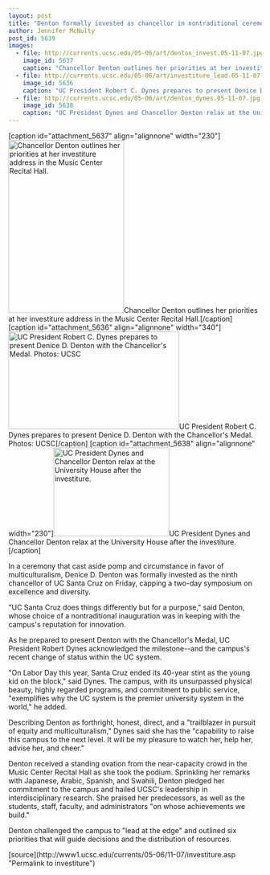 ```yaml
---
layout: post
title: "Denton formally invested as chancellor in nontraditional ceremony"
author: Jennifer McNulty
post_id: 5639
images:
  - file: http://currents.ucsc.edu/05-06/art/denton_invest.05-11-07.jpg
    image_id: 5637
    caption: "Chancellor Denton outlines her priorities at her investiture address in the Music Center Recital Hall."
  - file: http://currents.ucsc.edu/05-06/art/investiture_lead.05-11-07.jpg
    image_id: 5636
    caption: "UC President Robert C. Dynes prepares to present Denice D. Denton with the Chancellor's Medal. Photos: UCSC"
  - file: http://currents.ucsc.edu/05-06/art/denton_dynes.05-11-07.jpg
    image_id: 5638
    caption: "UC President Dynes and Chancellor Denton relax at the University House after the investiture."
---
```


[caption id="attachment_5637" align="alignnone" width="230"]<a href="http://localhost/mysite/wp-content/uploads/2005/11/denton_invest.05-11-07.jpg"><img class="size-full wp-image-5637" src="http://localhost/mysite/wp-content/uploads/2005/11/denton_invest.05-11-07.jpg" alt="Chancellor Denton outlines her priorities at her investiture address in the Music Center Recital Hall." width="230" height="344" /></a>Chancellor Denton outlines her priorities at her investiture address in the Music Center Recital Hall.[/caption]
[caption id="attachment_5636" align="alignnone" width="340"]<a href="http://localhost/mysite/wp-content/uploads/2005/11/investiture_lead.05-11-07.jpg"><img class="size-full wp-image-5636" src="http://localhost/mysite/wp-content/uploads/2005/11/investiture_lead.05-11-07.jpg" alt="UC President Robert C. Dynes prepares to present Denice D. Denton with the Chancellor's Medal. Photos: UCSC" width="340" height="194" /></a>UC President Robert C. Dynes prepares to present Denice D. Denton with the Chancellor's Medal. Photos: UCSC[/caption]
[caption id="attachment_5638" align="alignnone" width="230"]<a href="http://localhost/mysite/wp-content/uploads/2005/11/denton_dynes.05-11-07.jpg"><img class="size-full wp-image-5638" src="http://localhost/mysite/wp-content/uploads/2005/11/denton_dynes.05-11-07.jpg" alt="UC President Dynes and Chancellor Denton relax at the University House after the investiture." width="230" height="176" /></a>UC President Dynes and Chancellor Denton relax at the University House after the investiture.[/caption]
<a name="content" id="content"></a><br>
<p>
  In a ceremony that cast aside pomp and circumstance in favor of multiculturalism, Denice D. Denton was formally invested as the ninth chancellor of UC Santa Cruz on Friday, capping a two-day symposium on excellence and diversity.
</p>
<p>
  "UC Santa Cruz does things differently but for a purpose," said Denton, whose choice of a nontraditional inauguration was in keeping with the campus's reputation for innovation.
</p>
<p>
  As he prepared to present Denton with the Chancellor's Medal, UC President Robert Dynes acknowledged the milestone--and the campus's recent change of status within the UC system.
</p>
<p>
  "On Labor Day this year, Santa Cruz ended its 40-year stint as the young kid on the block," said Dynes. The campus, with its unsurpassed physical beauty, highly regarded programs, and commitment to public service, "exemplifies why the UC system is the premier university system in the world," he added.
</p>
<p>
  Describing Denton as forthright, honest, direct, and a "trailblazer in pursuit of equity and multiculturalism," Dynes said she has the "capability to raise this campus to the next level. It will be my pleasure to watch her, help her, advise her, and cheer."
</p>
<p>
  Denton received a standing ovation from the near-capacity crowd in the Music Center Recital Hall as she took the podium. Sprinkling her remarks with Japanese, Arabic, Spanish, and Swahili, Denton pledged her commitment to the campus and hailed UCSC's leadership in interdisciplinary research. She praised her predecessors, as well as the students, staff, faculty, and administrators "on whose achievements we build."
</p>
<p>
  Denton challenged the campus to "lead at the edge" and outlined six priorities that will guide decisions and the distribution of resources.<br>
</p>
[source](http://www1.ucsc.edu/currents/05-06/11-07/investiture.asp "Permalink to investiture")
